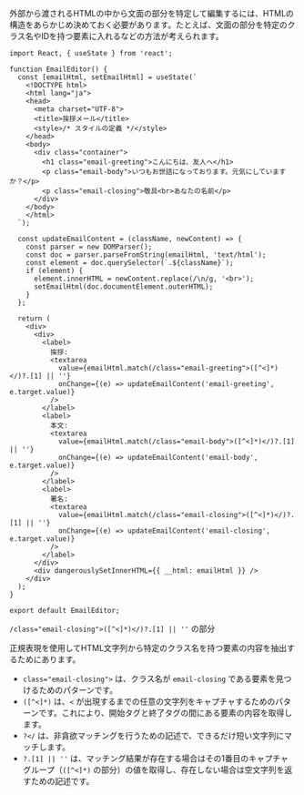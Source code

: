   
外部から渡されるHTMLの中から文面の部分を特定して編集するには、HTMLの構造をあらかじめ決めておく必要があります。たとえば、文面の部分を特定のクラス名やIDを持つ要素に入れるなどの方法が考えられます。

```tsx
import React, { useState } from 'react';

function EmailEditor() {
  const [emailHtml, setEmailHtml] = useState(`
    <!DOCTYPE html>
    <html lang="ja">
    <head>
      <meta charset="UTF-8">
      <title>挨拶メール</title>
      <style>/* スタイルの定義 */</style>
    </head>
    <body>
      <div class="container">
        <h1 class="email-greeting">こんにちは、友人へ</h1>
        <p class="email-body">いつもお世話になっております。元気にしていますか？</p>
        <p class="email-closing">敬具<br>あなたの名前</p>
      </div>
    </body>
    </html>
  `);

  const updateEmailContent = (className, newContent) => {
    const parser = new DOMParser();
    const doc = parser.parseFromString(emailHtml, 'text/html');
    const element = doc.querySelector(`.${className}`);
    if (element) {
      element.innerHTML = newContent.replace(/\n/g, '<br>');
      setEmailHtml(doc.documentElement.outerHTML);
    }
  };

  return (
    <div>
      <div>
        <label>
          挨拶:
          <textarea
            value={emailHtml.match(/class="email-greeting">([^<]*)</)?.[1] || ''}
            onChange={(e) => updateEmailContent('email-greeting', e.target.value)}
          />
        </label>
        <label>
          本文:
          <textarea
            value={emailHtml.match(/class="email-body">([^<]*)</)?.[1] || ''}
            onChange={(e) => updateEmailContent('email-body', e.target.value)}
          />
        </label>
        <label>
          署名:
          <textarea
            value={emailHtml.match(/class="email-closing">([^<]*)</)?.[1] || ''}
            onChange={(e) => updateEmailContent('email-closing', e.target.value)}
          />
        </label>
      </div>
      <div dangerouslySetInnerHTML={{ __html: emailHtml }} />
    </div>
  );
}

export default EmailEditor;

```


`/class="email-closing">([^<]*)</)?.[1] || ''` の部分

正規表現を使用してHTML文字列から特定のクラス名を持つ要素の内容を抽出するためにあります。

- `class="email-closing">` は、クラス名が `email-closing` である要素を見つけるためのパターンです。
- `([^<]*)` は、`<` が出現するまでの任意の文字列をキャプチャするためのパターンです。これにより、開始タグと終了タグの間にある要素の内容を取得します。
- `?</` は、非貪欲マッチングを行うための記述で、できるだけ短い文字列にマッチします。
- `?.[1] || ''` は、マッチング結果が存在する場合はその1番目のキャプチャグループ（`([^<]*)` の部分）の値を取得し、存在しない場合は空文字列を返すための記述です。